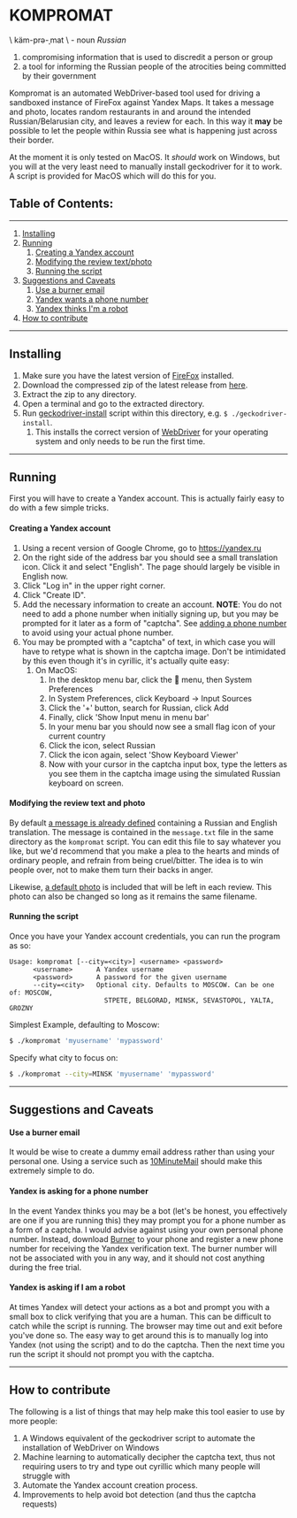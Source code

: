 # KOMPROMAT

\ käm-prə-ˌmat \ - noun _Russian_

1. compromising information that is used to discredit a person or group
2. a tool for informing the Russian people of the atrocities being committed by their government

Kompromat is an automated WebDriver-based tool used for driving a sandboxed instance of FireFox against Yandex Maps. It
takes a message and photo, locates random restaurants in and around the intended Russian/Belarusian city, and leaves a
review for each. In this way it **may** be possible to let the people within Russia see what is happening just across
their border.

At the moment it is only tested on MacOS. It *should* work on Windows, but you will at the very least need to manually
install geckodriver for it to work. A script is provided for MacOS which will do this for you.

## Table of Contents:

___

1. [Installing](#installing)
2. [Running](#running)
    1. [Creating a Yandex account](#creating-a-yandex-account)
    2. [Modifying the review text/photo](#modifying-the-review-text-and-photo)
    3. [Running the script](#running-the-script)
3. [Suggestions and Caveats](#suggestions-and-caveats)
    1. [Use a burner email](#use-a-burner-email)
    2. [Yandex wants a phone number](#yandex-is-asking-for-a-phone-number)
    3. [Yandex thinks I'm a robot](#yandex-is-asking-if-i-am-a-robot)
4. [How to contribute](#how-to-contribute)

---

## Installing

1. Make sure you have the latest version of [FireFox](https://www.mozilla.org/en-US/firefox/download/thanks/) installed.
2. Download the compressed zip of the latest release from [here](https://github.com/jamesdh/kompromat/releases/latest).
3. Extract the zip to any directory.
4. Open a terminal and go to the extracted directory.
5. Run [geckodriver-install](https://github.com/jamesdh/kompromat/blob/master/src/main/dist/geckodriver-install)
   script within this directory, e.g.
   `$ ./geckodriver-install`.
    1. This installs the correct version of [WebDriver](https://www.selenium.dev/documentation/webdriver/) for your
       operating system and only needs to be run the first time.

---

## Running

First you will have to create a Yandex account. This is actually fairly easy to do with a few simple tricks.

#### Creating a Yandex account

1. Using a recent version of Google Chrome, go to https://yandex.ru
2. On the right side of the address bar you should see a small translation icon. Click it and select "English". The page
   should largely be visible in English now.
3. Click "Log in" in the upper right corner.
4. Click "Create ID".
5. Add the necessary information to create an account. **NOTE**: You do not need to add a phone number when initially
   signing up, but you may be prompted for it later as a form of "captcha".
   See [adding a phone number](#adding-a-phone-number)
   to avoid using your actual phone number.
6. You may be prompted with a "captcha" of text, in which case you will have to retype what is shown in the captcha
   image. Don't be intimidated by this even though it's in cyrillic, it's actually quite easy:
    1. On MacOS:
        1. In the desktop menu bar, click the  menu, then System Preferences
        2. In System Preferences, click Keyboard -> Input Sources
        3. Click the '+' button, search for Russian, click Add
        4. Finally, click 'Show Input menu in menu bar'
        5. In your menu bar you should now see a small flag icon of your current country
        6. Click the icon, select Russian
        7. Сlick the icon again, select 'Show Keyboard Viewer'
        8. Now with your cursor in the captcha input box, type the letters as you see them in the captcha image using
           the simulated Russian keyboard on screen.

#### Modifying the review text and photo

By default [a message is already defined](https://github.com/jamesdh/kompromat/blob/master/src/main/dist/message.txt)
containing a Russian and English translation. The message is contained in the `message.txt` file in the same directory
as the `kompromat` script. You can edit this file to say whatever you like, but we'd recommend that you make a plea to
the hearts and minds of ordinary people, and refrain from being cruel/bitter. The idea is to win people over, not to
make them turn their backs in anger.

Likewise, [a default photo](https://github.com/jamesdh/kompromat/blob/master/src/main/dist/photo.jpg) is included that
will be left in each review. This photo can also be changed so long as it remains the same filename.

#### Running the script

Once you have your Yandex account credentials, you can run the program as so:

```
Usage: kompromat [--city=<city>] <username> <password>
      <username>      A Yandex username
      <password>      A password for the given username
      --city=<city>   Optional city. Defaults to MOSCOW. Can be one of: MOSCOW,
                        STPETE, BELGORAD, MINSK, SEVASTOPOL, YALTA, GROZNY
```

Simplest Example, defaulting to Moscow:

```bash
$ ./kompromat 'myusername' 'mypassword'
```

Specify what city to focus on:

```bash
$ ./kompromat --city=MINSK 'myusername' 'mypassword'
```

---

## Suggestions and Caveats

#### Use a burner email

It would be wise to create a dummy email address rather than using your personal one. Using a service such as
[10MinuteMail](https://10minutemail.com) should make this extremely simple to do.

#### Yandex is asking for a phone number

In the event Yandex thinks you may be a bot (let's be honest, you effectively are one if you are running this) they may
prompt you for a phone number as a form of a captcha. I would advise against using your own personal phone number.
Instead, download [Burner](https://www.burnerapp.com/)
to your phone and register a new phone number for receiving the Yandex verification text. The burner number will not be
associated with you in any way, and it should not cost anything during the free trial.

#### Yandex is asking if I am a robot

At times Yandex will detect your actions as a bot and prompt you with a small box to click verifying that you are a
human. This can be difficult to catch while the script is running. The browser may time out and exit before you've done
so. The easy way to get around this is to manually log into Yandex (not using the script) and to do the captcha. Then
the next time you run the script it should not prompt you with the captcha.

---

## How to contribute

The following is a list of things that may help make this tool easier to use by more people:

1. A Windows equivalent of the geckodriver script to automate the installation of WebDriver on Windows
2. Machine learning to automatically decipher the captcha text, thus not requiring users to try and type out 
   cyrillic which many people will struggle with
3. Automate the Yandex account creation process. 
4. Improvements to help avoid bot detection (and thus the captcha requests)
